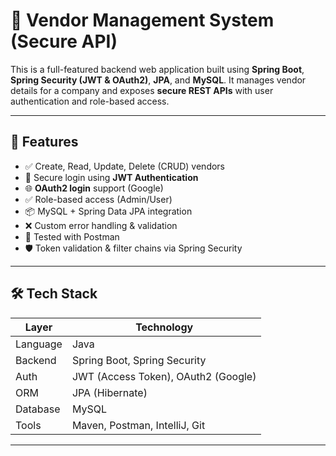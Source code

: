 # 🏢 Vendor Management System (Secure API)

This is a full-featured backend web application built using **Spring Boot**, **Spring Security (JWT & OAuth2)**, **JPA**, and **MySQL**. It manages vendor details for a company and exposes **secure REST APIs** with user authentication and role-based access.

---

## 🚀 Features

- ✅ Create, Read, Update, Delete (CRUD) vendors
- 🔐 Secure login using **JWT Authentication**
- 🌐 **OAuth2 login** support (Google)
- ✅ Role-based access (Admin/User)
- 📦 MySQL + Spring Data JPA integration
- ❌ Custom error handling & validation
- 🧪 Tested with Postman
- 🛡️ Token validation & filter chains via Spring Security

---

## 🛠 Tech Stack

| Layer       | Technology                              |
|-------------|------------------------------------------|
| Language    | Java                                     |
| Backend     | Spring Boot, Spring Security             |
| Auth        | JWT (Access Token), OAuth2 (Google)      |
| ORM         | JPA (Hibernate)                          |
| Database    | MySQL                                    |
| Tools       | Maven, Postman, IntelliJ, Git            |

---




